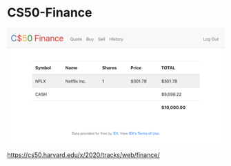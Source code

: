 # CS50-Finance

![CS50 Finance Website](finance.png)

https://cs50.harvard.edu/x/2020/tracks/web/finance/
